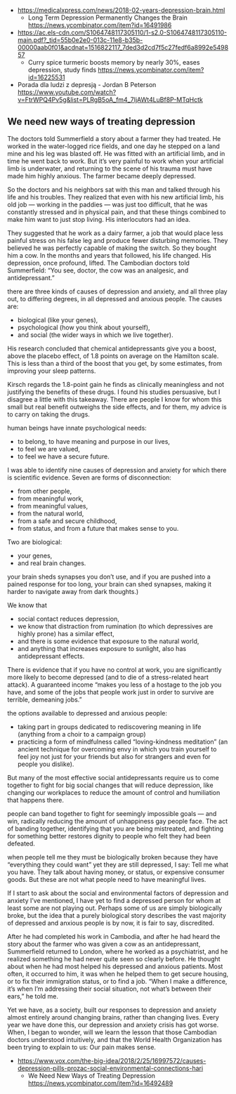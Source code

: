 - https://medicalxpress.com/news/2018-02-years-depression-brain.html
  - Long Term Depression Permanently Changes the Brain https://news.ycombinator.com/item?id=16491986
- https://ac.els-cdn.com/S1064748117305110/1-s2.0-S1064748117305110-main.pdf?_tid=55b0e2e0-013c-11e8-b35b-00000aab0f01&acdnat=1516822117_7ded3d2cd7f5c27fedf6a8992e549857
  - Curry spice turmeric boosts memory by nearly 30%, eases depression, study finds https://news.ycombinator.com/item?id=16225531
- Porada dla ludzi z depresją - Jordan B Peterson https://www.youtube.com/watch?v=FtrWPQ4Pv5g&list=PLRgB5oA_fm4_7IjAWt4LuBf8P-MTqHctk

## We need new ways of treating depression

The doctors told Summerfield a story about a farmer they had treated. He worked in the water-logged rice fields, and one day he stepped on a land mine and his leg was blasted off. He was fitted with an artificial limb, and in time he went back to work. But it’s very painful to work when your artificial limb is underwater, and returning to the scene of his trauma must have made him highly anxious. The farmer became deeply depressed.

So the doctors and his neighbors sat with this man and talked through his life and his troubles. They realized that even with his new artificial limb, his old job — working in the paddies — was just too difficult, that he was constantly stressed and in physical pain, and that these things combined to make him want to just stop living. His interlocutors had an idea.

They suggested that he work as a dairy farmer, a job that would place less painful stress on his false leg and produce fewer disturbing memories. They believed he was perfectly capable of making the switch. So they bought him a cow. In the months and years that followed, his life changed. His depression, once profound, lifted. The Cambodian doctors told Summerfield: “You see, doctor, the cow was an analgesic, and antidepressant.”

there are three kinds of causes of depression and anxiety, and all three play out, to differing degrees, in all depressed and anxious people. The causes are:
- biological (like your genes),
- psychological (how you think about yourself),
- and social (the wider ways in which we live together).

His research concluded that chemical antidepressants give you a boost, above the placebo effect, of 1.8 points on average on the Hamilton scale. This is less than a third of the boost that you get, by some estimates, from improving your sleep patterns.

Kirsch regards the 1.8-point gain he finds as clinically meaningless and not justifying the benefits of these drugs. I found his studies persuasive, but I disagree a little with this takeaway. There are people I know for whom this small but real benefit outweighs the side effects, and for them, my advice is to carry on taking the drugs.

human beings have innate psychological needs:
- to belong, to have meaning and purpose in our lives,
- to feel we are valued,
- to feel we have a secure future.

I was able to identify nine causes of depression and anxiety for which there is scientific evidence. Seven are forms of disconnection:
- from other people,
- from meaningful work,
- from meaningful values,
- from the natural world,
- from a safe and secure childhood,
- from status, and from a future that makes sense to you.

Two are biological:
- your genes,
- and real brain changes.

your brain sheds synapses you don’t use, and if you are pushed into a pained response for too long, your brain can shed synapses, making it harder to navigate away from dark thoughts.)

We know that
- social contact reduces depression,
- we know that distraction from rumination (to which depressives are highly prone) has a similar effect, 
- and there is some evidence that exposure to the natural world,
- and anything that increases exposure to sunlight, also has antidepressant effects.

There is evidence that if you have no control at work, you are significantly more likely to become depressed (and to die of a stress-related heart attack). A guaranteed income “makes you less of a hostage to the job you have, and some of the jobs that people work just in order to survive are terrible, demeaning jobs.”

the options available to depressed and anxious people:
- taking part in groups dedicated to rediscovering meaning in life (anything from a choir to a campaign group)
- practicing a form of mindfulness called “loving-kindness meditation” (an ancient technique for overcoming envy in which you train yourself to feel joy not just for your friends but also for strangers and even for people you dislike).

But many of the most effective social antidepressants require us to come together to fight for big social changes that will reduce depression, like changing our workplaces to reduce the amount of control and humiliation that happens there.

people can band together to fight for seemingly impossible goals — and win, radically reducing the amount of unhappiness gay people face. The act of banding together, identifying that you are being mistreated, and fighting for something better restores dignity to people who felt they had been defeated.

when people tell me they must be biologically broken because they have “everything they could want” yet they are still depressed, I say: Tell me what you have. They talk about having money, or status, or expensive consumer goods. But these are not what people need to have meaningful lives.

If I start to ask about the social and environmental factors of depression and anxiety I’ve mentioned, I have yet to find a depressed person for whom at least some are not playing out. Perhaps some of us are simply biologically broke, but the idea that a purely biological story describes the vast majority of depressed and anxious people is by now, it is fair to say, discredited.

After he had completed his work in Cambodia, and after he had heard the story about the farmer who was given a cow as an antidepressant, Summerfield returned to London, where he worked as a psychiatrist, and he realized something he had never quite seen so clearly before. He thought about when he had most helped his depressed and anxious patients. Most often, it occurred to him, it was when he helped them to get secure housing, or to fix their immigration status, or to find a job. “When I make a difference, it’s when I’m addressing their social situation, not what’s between their ears,” he told me.

Yet we have, as a society, built our responses to depression and anxiety almost entirely around changing brains, rather than changing lives. Every year we have done this, our depression and anxiety crisis has got worse. When, I began to wonder, will we learn the lesson that those Cambodian doctors understood intuitively, and that the World Health Organization has been trying to explain to us: Our pain makes sense.
- https://www.vox.com/the-big-idea/2018/2/25/16997572/causes-depression-pills-prozac-social-environmental-connections-hari
  - We Need New Ways of Treating Depression https://news.ycombinator.com/item?id=16492489